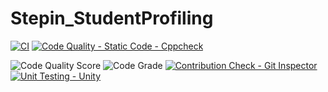 # Stepin_StudentProfiling
[![CI](https://github.com/saurabhk-09/Stepin_StudentProfiling/actions/workflows/main.yml/badge.svg)](https://github.com/saurabhk-09/Stepin_StudentProfiling/actions/workflows/main.yml)
[![Code Quality - Static Code - Cppcheck](https://github.com/saurabhk-09/Stepin_StudentProfiling/actions/workflows/cppcheck.yml/badge.svg)](https://github.com/saurabhk-09/Stepin_StudentProfiling/actions/workflows/cppcheck.yml)

![Code Quality Score](https://www.code-inspector.com/project/27778/score/svg)
![Code Grade](https://www.code-inspector.com/project/27778/status/svg)
[![Contribution Check - Git Inspector](https://github.com/saurabhk-09/Stepin_StudentProfiling/actions/workflows/gitinspector.yml/badge.svg)](https://github.com/saurabhk-09/Stepin_StudentProfiling/actions/workflows/gitinspector.yml)
[![Unit Testing - Unity](https://github.com/saurabhk-09/Stepin_StudentProfiling/actions/workflows/unity.yml/badge.svg)](https://github.com/saurabhk-09/Stepin_StudentProfiling/actions/workflows/unity.yml)
